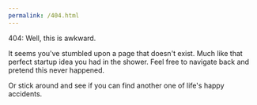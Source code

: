 ```yaml
---
permalink: /404.html
---
```


404: Well, this is awkward.

It seems you've stumbled upon a page that doesn't exist. Much like that perfect startup idea you had in the shower.
Feel free to navigate back and pretend this never happened. 

Or stick around and see if you can find another one of life's happy accidents.
